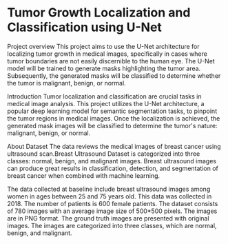 # Tumor Growth Localization and Classification using U-Net
Project overview
This project aims to use the U-Net architecture for localizing tumor growth in medical images, specifically in cases where tumor boundaries are not easily discernible to the human eye. The U-Net model will be trained to generate masks highlighting the tumor area. Subsequently, the generated masks will be classified to determine whether the tumor is malignant, benign, or normal.

Introduction
Tumor localization and classification are crucial tasks in medical image analysis. This project utilizes the U-Net architecture, a popular deep learning model for semantic segmentation tasks, to pinpoint the tumor regions in medical images. Once the localization is achieved, the generated mask images will be classified to determine the tumor's nature: malignant, benign, or normal.

About Dataset
The data reviews the medical images of breast cancer using ultrasound scan.Breast Ultrasound Dataset is categorized into three classes: normal, benign, and malignant images. Breast ultrasound images can produce great results in classification, detection, and segmentation of breast cancer when combined with machine learning.

The data collected at baseline include breast ultrasound images among women in ages between 25 and 75 years old. This data was collected in 2018. The number of patients is 600 female patients. The dataset consists of 780 images with an average image size of 500*500 pixels. The images are in PNG format. The ground truth images are presented with original images. The images are categorized into three classes, which are normal, benign, and malignant.
